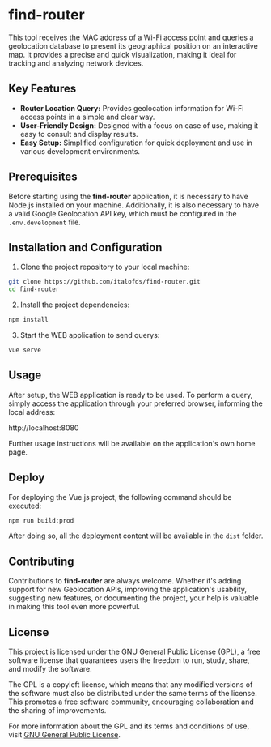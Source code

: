 # find-router

This tool receives the MAC address of a Wi-Fi access point and queries a geolocation database to present its geographical position on an interactive map. It provides a precise and quick visualization, making it ideal for tracking and analyzing network devices.

## Key Features

- **Router Location Query:** Provides geolocation information for Wi-Fi access points in a simple and clear way.
- **User-Friendly Design:** Designed with a focus on ease of use, making it easy to consult and display results.
- **Easy Setup:** Simplified configuration for quick deployment and use in various development environments.

## Prerequisites

Before starting using the **find-router** application, it is necessary to have Node.js installed on your machine. Additionally, it is also necessary to have a valid Google Geolocation API key, which must be configured in the `.env.development` file.

## Installation and Configuration

1. Clone the project repository to your local machine:

```bash
git clone https://github.com/italofds/find-router.git
cd find-router
```

2. Install the project dependencies:

```bash
npm install
```

3. Start the WEB application to send querys:

```bash
vue serve
```

## Usage

After setup, the WEB application is ready to be used. To perform a query, simply access the application through your preferred browser, informing the local address:

http://localhost:8080
 
Further usage instructions will be available on the application's own home page.

## Deploy

For deploying the Vue.js project, the following command should be executed:

```bash
npm run build:prod
```

After doing so, all the deployment content will be available in the `dist` folder.

## Contributing

Contributions to **find-router** are always welcome. Whether it's adding support for new Geolocation APIs, improving the application's usability, suggesting new features, or documenting the project, your help is valuable in making this tool even more powerful.

## License

This project is licensed under the GNU General Public License (GPL), a free software license that guarantees users the freedom to run, study, share, and modify the software.

The GPL is a copyleft license, which means that any modified versions of the software must also be distributed under the same terms of the license. This promotes a free software community, encouraging collaboration and the sharing of improvements.

For more information about the GPL and its terms and conditions of use, visit [GNU General Public License](https://www.gnu.org/licenses/gpl-3.0.html).